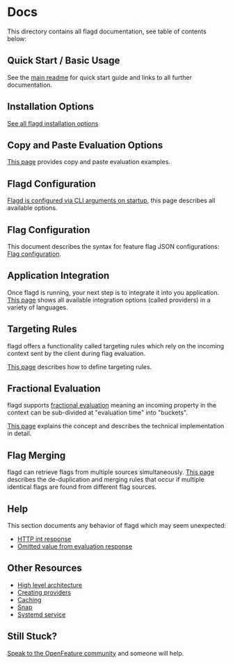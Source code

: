# Docs

This directory contains all flagd documentation, see table of contents below:

## Quick Start / Basic Usage

See the [main readme](../docs/README.md) for quick start guide and links to all further documentation.

## Installation Options
[See all flagd installation options](../docs/usage/installation_options.md)

## Copy and Paste Evaluation Options
[This page](../docs/usage/evaluation_examples.md) provides copy and paste evaluation examples.

## Flagd Configuration
[Flagd is configured via CLI arguments on startup](configuration/configuration.md), this page describes all available options.

## Flag Configuration
This document describes the syntax for feature flag JSON configurations: [Flag configuration](configuration/flag_configuration.md).

## Application Integration
Once flagd is running, your next step is to integrate it into you application. [This page](../docs/usage/flagd_providers.md) shows all available integration options (called providers) in a variety of languages.

## Targeting Rules
flagd offers a functionality called targeting rules which rely on the incoming context sent by the client during flag evaluation.

[This page](configuration/reusable_targeting_rules.md) describes how to define targeting rules.

## Fractional Evaluation
flagd supports [fractional evaluation](configuration/fractional_evaluation.md) meaning an incoming property in the context can be sub-divided at "evaluation time" into "buckets".

[This page](configuration/fractional_evaluation.md) explains the concept and describes the technical implementation in detail.

## Flag Merging
flagd can retrieve flags from multiple sources simultaneously. [This page](configuration/flag_configuration_merging.md) describes the de-duplication and merging rules that occur if multiple identical flags are found from different flag sources.

## Help

This section documents any behavior of flagd which may seem unexpected:

- [HTTP int response](./help/http_int_response.md)
- [Omitted value from evaluation response](./help/omitted_value_from_response.md)

## Other Resources

- [High level architecture](./other_resources/high_level_architecture.md)
- [Creating providers](./other_resources/creating_providers.md)
- [Caching](./other_resources/caching.md)
- [Snap](./other_resources/snap.md)
- [Systemd service](./other_resources/systemd_service.md)

## Still Stuck?
[Speak to the OpenFeature community](https://docs.openfeature.dev/community) and someone will help.
